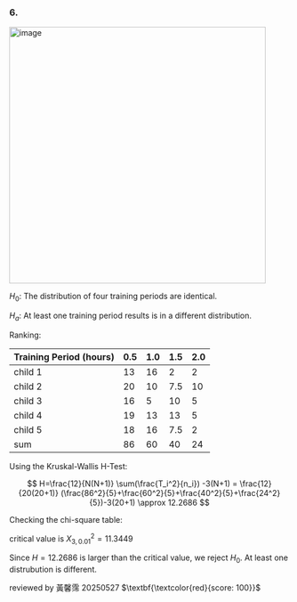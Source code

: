 ### 6.

<img width="461" alt="image" src="https://github.com/user-attachments/assets/f2063139-07d5-4895-af4d-a0cb6077c677" />

$H_0$: The distribution of four training periods are identical.

$H_a$: At least one training period results is in a different distribution.

Ranking:

| Training Period (hours) |   0.5   |   1.0   |   1.5   |   2.0   | 
|-------------------------|---------|---------|---------|---------|
|       child 1                  | 13      | 16      | 2       | 2       | 
|        child 2            | 20      | 10      | 7.5     | 10      | 
|           child 3          | 16      | 5       | 10      | 5       | 
|         child 4                | 19      | 13      | 13      | 5       | 
|        child 5                 | 18      | 16      | 7.5     | 2       |
|sum                      | 86      | 60     |40     |24| 

Using the Kruskal-Wallis H-Test:

$$
H=\frac{12}{N(N+1)} \sum(\frac{T_i^2}{n_i}) -3(N+1)
= \frac{12}{20(20+1)} (\frac{86^2}{5}+\frac{60^2}{5}+\frac{40^2}{5}+\frac{24^2}{5})-3(20+1) \approx 12.2686
$$

Checking the chi-square table:

critical value is $X_{3,0.01}^2=11.3449$

Since $H=12.2686$ is larger than the critical value, we reject $H_0$. At least one distrubution is different.  

reviewed by 黃馨霈 20250527 $\textbf{\textcolor{red}{score: 100}}$
